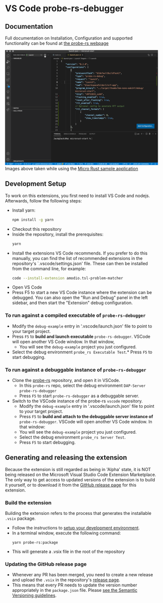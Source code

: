 # VS Code probe-rs-debugger


## Documentation
Full documentation on Installation, Configuration and supported functionality can be found at [the probe-rs webpage](https://probe.rs/docs/tools/vscode/)

![probe-rs-debugger](images/probe-rs-debugger.gif)  
Images above taken while using the [Micro Rust sample application](https://github.com/titanclass/microrust-start)

## Development Setup

To work on this extensions, you first need to install VS Code and nodejs. Afterwards, follow the following steps:

- Install yarn:
  ```bash
  npm install -g yarn
  ```
- Checkout this repository
- Inside the repository, install the prerequisites:
  ```bash
  yarn
  ```
- Install the extensions VS Code recommends. If you prefer to do this manually, you can find the list of recommended extensions in the repository's `.vscode/settings.json' file. These can then be installed from the command line, for example: 
  ```bash
  code --install-extension amodio.tsl-problem-matcher
  ```
- Open VS Code
- Press F5 to start a new VS Code instance where the extension can be debugged. You can also open the "Run and Debug" panel in the left sidebar, and then start the "Extension" debug configuration.


### To run against a compiled executable of `probe-rs-debugger`

* Modify the `debug-example` entry in '.vscode/launch.json' file to point to your target project.
* Press `F5` to __build and launch executable__ `probe-rs-debugger`. VSCode will open another VS Code window. In that window,
  * You will see the `debug-example` project you just configured.
* Select the debug environment `probe_rs Executable Test`.* Press `F5` to start debugging.
  
### To run against a debuggable instance of `probe-rs-debugger`

* Clone the [probe-rs](https://github.com/probe-rs/probe-rs.git) repository, and open it in VSCode. 
  * In this `probe-rs` repo, select the debug environment `DAP-Server probe-rs-debugger`
  * Press `F5` to start `probe-rs-debugger` as a debuggable server.
* Switch to the VSCode instance of the probe-rs `vscode` repository. 
  * Modify the `debug-example` entry in '.vscode/launch.json' file to point to your target project.
  * Press `F5` to __build and attach to the debuggable server instance of__ `probe-rs-debugger`. VSCode will open another VS Code window. In that window:
  * You will see the `debug-example` project you just configured.
  * Select the debug environment `probe_rs Server Test`.
  * Press `F5` to start debugging.

## Generating and releasing the extension
Because the extension is still regarded as being in 'Alpha' state, it is NOT being released on the Microsoft Visual Studio Code Extension Marketplace. The only way to get access to updated versions of the extension is to build it yourself, or to download it from the [GitHub release page](#development-setup) for this extension.

### Build the extension
Building the extension refers to the process that generates the installable `.vsix` package.
* Follow the instructions to [setup your development environment](#development-setup).
* In a terminal window, execute the following command:
  ```
  yarn probe-rs:package
  ```
* This will generate a .vsix file in the root of the repository

### Updating the GitHub release page
* Whenever any PR has been merged, you need to create a new release and upload the `.vsix` in the repository's [release page](https://github.com/probe-rs/vscode/releases). 
* This means that every PR needs to update the version number appropriately in the `package.json` file. Please [see the Semantic Versioning guidelines](https://semver.org/).


